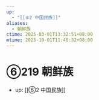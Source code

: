 ```yaml
---
up:
  - "[[⑥2 中国民族]]"
aliases:
  - 朝鲜族
ctime: 2025-03-01T13:32:51+08:00
mtime: 2025-10-01T11:40:32+08:00
---
```


# ⑥219 朝鲜族

- up: [[⑥2 中国民族]]
